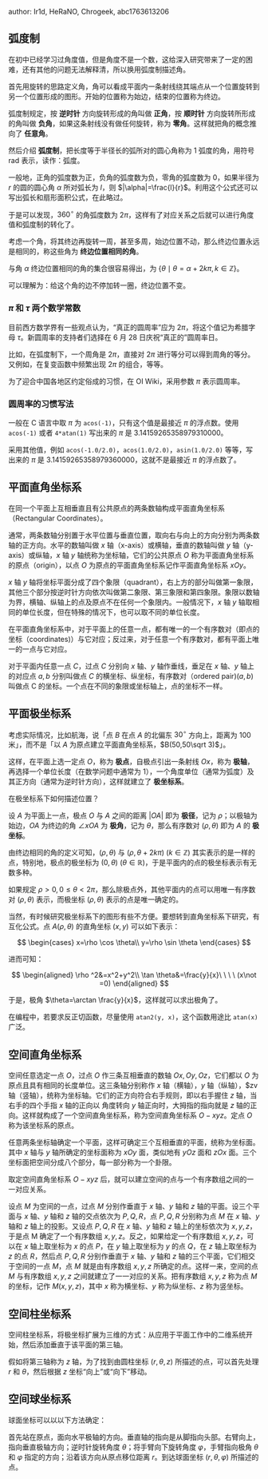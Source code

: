 author: Ir1d, HeRaNO, Chrogeek, abc1763613206

## 弧度制

在初中已经学习过角度值，但是角度不是一个数，这给深入研究带来了一定的困难，还有其他的问题无法解释清，所以换用弧度制描述角。

首先用旋转的思路定义角，角可以看成平面内一条射线绕其端点从一个位置旋转到另一个位置形成的图形。开始的位置称为始边，结束的位置称为终边。

弧度制规定，按 **逆时针** 方向旋转形成的角叫做 **正角**，按 **顺时针** 方向旋转所形成的角叫做 **负角**，如果这条射线没有做任何旋转，称为 **零角**。这样就把角的概念推向了 **任意角**。

然后介绍 **弧度制**，把长度等于半径长的弧所对的圆心角称为 $1$ 弧度的角，用符号 $\text{rad}$ 表示，读作：弧度。

一般地，正角的弧度数为正，负角的弧度数为负，零角的弧度数为 $0$，如果半径为 $r$ 的圆的圆心角 $\alpha$ 所对弧长为 $l$，则 $|\alpha|=\frac{l}{r}$。利用这个公式还可以写出弧长和扇形面积公式，在此略过。

于是可以发现，$360^\circ$ 的角弧度数为 $2\pi$，这样有了对应关系之后就可以进行角度值和弧度制的转化了。

考虑一个角，将其终边再旋转一周，甚至多周，始边位置不动，那么终边位置永远是相同的，称这些角为 **终边位置相同的角**。

与角 $\alpha$ 终边位置相同的角的集合很容易得出，为 $\{\theta\mid \theta=\alpha+2k\pi,k\in \mathbb{Z}\}$。

可以理解为：给这个角的边不停加转一圈，终边位置不变。

### $\pi$ 和 $\tau$ 两个数学常数

目前西方数学界有一些观点认为，“真正的圆周率”应为 $2\pi$，将这个值记为希腊字母 $\tau$。新圆周率的支持者们选择在 6 月 28 日庆祝“真正的”圆周率日。

比如，在弧度制下，一个周角是 $2\pi$，直接对 $2\pi$ 进行等分可以得到周角的等分。又例如，在复变函数中频繁出现 $2\pi$ 的组合，等等。

为了迎合中国各地区约定俗成的习惯，在 OI Wiki，采用参数 $\pi$ 表示圆周率。

### 圆周率的习惯写法

一般在 C 语言中取 $\pi$ 为 `acos(-1)`，只有这个值是最接近 $\pi$ 的浮点数。使用 `acos(-1)` 或者 `4*atan(1)` 写出来的 $\pi$ 是 $3.14159265358979310000$。

采用其他值，例如 `acos(-1.0/2.0)`，`acos(1.0/2.0)`，`asin(1.0/2.0)` 等等，写出来的 $\pi$ 是 $3.14159265358979360000$，这就不是最接近 $\pi$ 的浮点数了。

## 平面直角坐标系

在同一个平面上互相垂直且有公共原点的两条数轴构成平面直角坐标系（Rectangular Coordinates）。

通常，两条数轴分别置于水平位置与垂直位置，取向右与向上的方向分别为两条数轴的正方向。水平的数轴叫做 $x$ 轴（x-axis）或横轴，垂直的数轴叫做 $y$ 轴（y-axis）或纵轴，$x$ 轴 $y$ 轴统称为坐标轴，它们的公共原点 $O$ 称为平面直角坐标系的原点（origin），以点 $O$ 为原点的平面直角坐标系记作平面直角坐标系 $xOy$。

$x$ 轴 $y$ 轴将坐标平面分成了四个象限（quadrant），右上方的部分叫做第一象限，其他三个部分按逆时针方向依次叫做第二象限、第三象限和第四象限。象限以数轴为界，横轴、纵轴上的点及原点不在任何一个象限内。一般情况下，$x$ 轴 $y$ 轴取相同的单位长度，但在特殊的情况下，也可以取不同的单位长度。

在平面直角坐标系中，对于平面上的任意一点，都有唯一的一个有序数对（即点的坐标（coordinates)）与它对应；反过来，对于任意一个有序数对，都有平面上唯一的一点与它对应。

对于平面内任意一点 $C$，过点 $C$ 分别向 $x$ 轴、$y$ 轴作垂线，垂足在 $x$ 轴、$y$ 轴上的对应点 $a, b$ 分别叫做点 $C$ 的横坐标、纵坐标，有序数对（ordered pair)$(a, b)$ 叫做点 C 的坐标。一个点在不同的象限或坐标轴上，点的坐标不一样。

## 平面极坐标系

考虑实际情况，比如航海，说「点 $B$ 在点 $A$ 的北偏东 $30^\circ$ 方向上，距离为 $100$ 米」，而不是「以 $A$ 为原点建立平面直角坐标系，$B(50,50\sqrt 3)$」。

这样，在平面上选一定点 $O$，称为 **极点**，自极点引出一条射线 $Ox$，称为 **极轴**，再选择一个单位长度（在数学问题中通常为 $1$），一个角度单位（通常为弧度）及其正方向（通常为逆时针方向），这样就建立了 **极坐标系**。

在极坐标系下如何描述位置？

设 $A$ 为平面上一点，极点 $O$ 与 $A$ 之间的距离 $|OA|$ 即为 **极径**，记为 $\rho$；以极轴为始边，$OA$ 为终边的角 $\angle xOA$ 为 **极角**，记为 $\theta$，那么有序数对 $(\rho,\theta)$ 即为 $A$ 的 **极坐标**。

由终边相同的角的定义可知，$(\rho,\theta)$ 与 $(\rho,\theta+2k\pi)\ (k\in \mathbb{Z})$ 其实表示的是一样的点，特别地，极点的极坐标为 $(0,\theta)\ (\theta\in \mathbb{R})$，于是平面内的点的极坐标表示有无数多种。

如果规定 $\rho>0,0\le \theta<2\pi$，那么除极点外，其他平面内的点可以用唯一有序数对 $(\rho,\theta)$ 表示，而极坐标 $(\rho,\theta)$ 表示的点是唯一确定的。

当然，有时候研究极坐标系下的图形有些不方便。要想转到直角坐标系下研究，有互化公式。点 $A(\rho,\theta)$ 的直角坐标 $(x,y)$ 可以如下表示：

$$
\begin{cases}
x=\rho \cos \theta\\
y=\rho \sin \theta
\end{cases}
$$

进而可知：

$$
\begin{aligned}
\rho ^2&=x^2+y^2\\
\tan \theta&=\frac{y}{x}\ \ \ \ (x\not =0)
\end{aligned}
$$

于是，极角 $\theta=\arctan \frac{y}{x}$，这样就可以求出极角了。

在编程中，若要求反正切函数，尽量使用 `atan2(y, x)`，这个函数用途比 `atan(x)` 广泛。

## 空间直角坐标系

空间任意选定一点 $O$，过点 $O$ 作三条互相垂直的数轴 $Ox, Oy, Oz$，它们都以 $O$ 为原点且具有相同的长度单位。这三条轴分别称作 $x$ 轴（横轴），$y$ 轴（纵轴），$zv 轴（竖轴），统称为坐标轴。它们的正方向符合右手规则，即以右手握住 $z$ 轴，当右手的四个手指 $x$ 轴的正向以 角度转向 $y$ 轴正向时，大拇指的指向就是 $z$ 轴的正向。这样就构成了一个空间直角坐标系，称为空间直角坐标系 $O-xyz$。定点 $O$ 称为该坐标系的原点。

任意两条坐标轴确定一个平面，这样可确定三个互相垂直的平面，统称为坐标面。其中 $x$ 轴与 $y$ 轴所确定的坐标面称为 $xOy$ 面，类似地有 $yOz$ 面和 $zOx$ 面。三个坐标面把空间分成八个部分，每一部分称为一个卦限。

取定空间直角坐标系 $O-xyz$ 后，就可以建立空间的点与一个有序数组之间的一一对应关系。

设点 $M$ 为空间的一点，过点 $M$ 分别作垂直于 $x$ 轴、$y$ 轴和 $z$ 轴的平面。设三个平面与 $x$ 轴、$y$ 轴和 $z$ 轴的交点依次为 $P, Q, R$，点 $P, Q, R$ 分别称为点 $M$ 在 $x$ 轴、$y$ 轴和 $z$ 轴上的投影。又设点 $P, Q, R$ 在 $x$ 轴、$y$ 轴和 $z$ 轴上的坐标依次为 $x, y, z$，于是点 M 确定了一个有序数组 $x, y, z$。反之，如果给定一个有序数组 $x, y, z$，可以在 $x$ 轴上取坐标为 $x$ 的点 $P$，在 $y$ 轴上取坐标为 $y$ 的点 $Q$，在 $z$ 轴上取坐标为 $z$ 的点 $R$，然后点 $P, Q, R$ 分别作垂直于 $x$ 轴、$y$ 轴和 $z$ 轴的三个平面，它们相交于空间的一点 $M$，点 $M$ 就是由有序数组 $x, y, z$ 所确定的点。这样一来，空间的点 $M$ 与有序数组 $x, y, z$ 之间就建立了一一对应的关系。把有序数组 $x, y, z$ 称为点 $M$ 的坐标，记作 $M(x, y, z)$，其中 $x$ 称为横坐标、$y$ 称为纵坐标、$z$ 称为竖坐标。

## 空间柱坐标系

空间柱坐标系，将极坐标扩展为三维的方式：从应用于平面工作中的二维系统开始，然后添加垂直于该平面的第三轴。

假如将第三轴称为 $z$ 轴，为了找到由圆柱坐标 $(r, \theta, z)$ 所描述的点，可以首先处理 $r$ 和 $\theta$，然后根据 $z$ 坐标“向上”或“向下”移动。

## 空间球坐标系

球面坐标可以以以下方法确定：

首先站在原点，面向水平极轴的方向。垂直轴的指向是从脚指向头部。右臂向上，指向垂直极轴方向；逆时针旋转角度 $\theta$；将手臂向下旋转角度 $\varphi$，手臂指向极角 $\theta$ 和 $\varphi$ 指定的方向；沿着该方向从原点移位距离 $r$。到达球面坐标 $(r,\theta,\varphi)$ 所描述的点。
